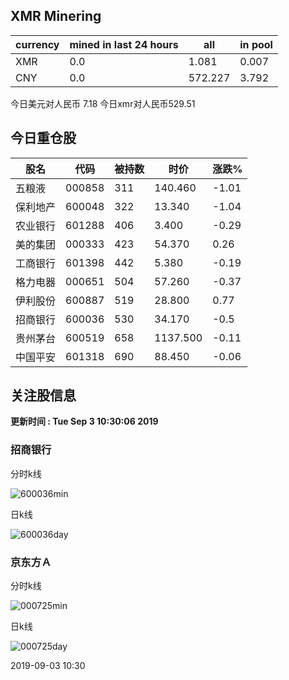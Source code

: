 ## XMR Minering

|currency|mined in last 24 hours|all|in pool|
|---|---|---|---|
|XMR|0.0|1.081|0.007|
|CNY|0.0|572.227|3.792|

今日美元对人民币 7.18	今日xmr对人民币529.51


## 今日重仓股 

|股名|代码|被持数|时价|涨跌%|
|---|---|---|---|---|
|五粮液|000858|311|140.460|-1.01|
|保利地产|600048|322|13.340|-1.04|
|农业银行|601288|406|3.400|-0.29|
|美的集团|000333|423|54.370|0.26|
|工商银行|601398|442|5.380|-0.19|
|格力电器|000651|504|57.260|-0.37|
|伊利股份|600887|519|28.800|0.77|
|招商银行|600036|530|34.170|-0.5|
|贵州茅台|600519|658|1137.500|-0.11|
|中国平安|601318|690|88.450|-0.06|

## 关注股信息
**更新时间 : Tue Sep  3 10:30:06 2019**
### 招商银行 
分时k线

![600036min](http://image.sinajs.cn/newchart/min/n/sh600036.gif)

日k线

![600036day](http://image.sinajs.cn/newchart/daily/n/sh600036.gif)

### 京东方Ａ 
分时k线

![000725min](http://image.sinajs.cn/newchart/min/n/sz000725.gif)

日k线

![000725day](http://image.sinajs.cn/newchart/daily/n/sz000725.gif)

2019-09-03 10:30